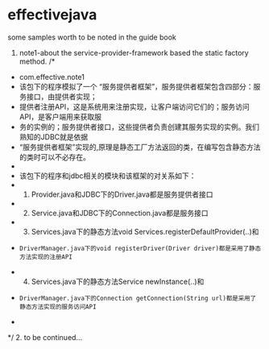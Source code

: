 effectivejava
=============

some samples worth to be noted in the guide book

1. note1-about the service-provider-framework based the static factory method.
 /*
 *  com.effective.note1 
 * 该包下的程序模拟了一个 “服务提供者框架”，服务提供者框架包含四部分：服务接口，由提供者实现；
 * 提供者注册API，这是系统用来注册实现，让客户端访问它们的；服务访问API，是客户端用来获取服
 * 务的实例的；服务提供者接口，这些提供者负责创建其服务实现的实例。我们熟知的JDBC就是依据
 * “服务提供者框架”实现的,原理是静态工厂方法返回的类，在编写包含静态方法的类时可以不必存在。
 * 
 * 该包下的程序和jdbc相关的模块和该框架的对关系如下：
 * 	1. Provider.java和JDBC下的Driver.java都是服务提供者接口
 *	2. Service.java和JDBC下的Connection.java都是服务接口
 *  3. Services.java下的静态方法void Services.registerDefaultProvider(..)和
 *     DriverManager.java下的void registerDriver(Driver driver)都是采用了静态方法实现的注册API
 *  4. Services.java下的静态方法Service newInstance(..)和
 *     DriverManager.java下的Connection getConnection(String url)都是采用了静态方法实现的服务访问API
 *  
 */
 2. to be continued...
